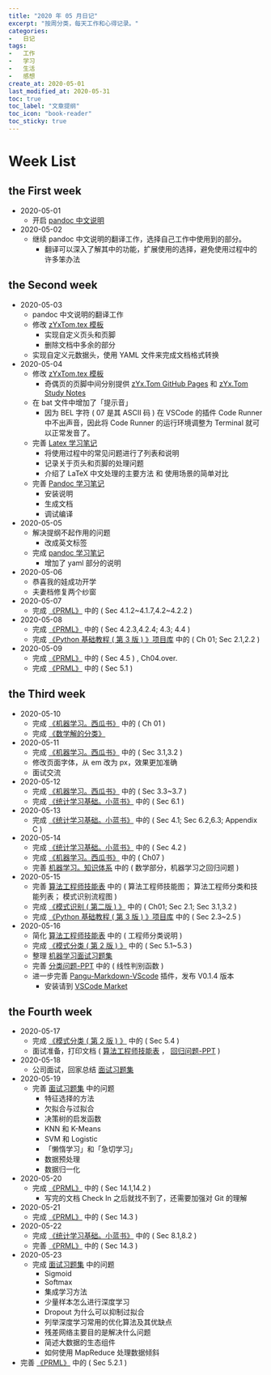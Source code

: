 ```yaml
---
title: "2020 年 05 月日记"
excerpt: "按周分类，每天工作和心得记录。"
categories:
-   日记
tags:
-   工作
-   学习
-   生活
-   感想
create_at: 2020-05-01
last_modified_at: 2020-05-31
toc: true
toc_label: "文章提纲"
toc_icon: "book-reader"
toc_sticky: true
---
```


# Week List

## the First week

-   2020-05-01
    -   开启 [pandoc 中文说明](https://github.com/zhuyuanxiang/StudyNotes-CN/blob/master/FY/Pandoc-User-Guide-中文版。md)
-   2020-05-02
    -   继续 pandoc 中文说明的翻译工作，选择自己工作中使用到的部分。
        -   翻译可以深入了解其中的功能，扩展使用的选择，避免使用过程中的许多笨办法

## the Second week

-   2020-05-03
    -   pandoc 中文说明的翻译工作
    -   修改 [zYxTom.tex 模板](https://github.com/zhuyuanxiang/StudyNotes-CN/blob/master/template/zYxTom.tex)
        -   实现自定义页头和页脚
        -   删除文档中多余的部分
    -   实现自定义元数据头，使用 YAML 文件来完成文档格式转换
-   2020-05-04
    -   修改 [zYxTom.tex 模板](https://github.com/zhuyuanxiang/StudyNotes-CN/blob/master/template/zYxTom.tex)
        -   奇偶页的页脚中间分别提供 [zYx.Tom GitHub Pages](https://zhuyuanxiang.github.io/) 和 [zYx.Tom Study Notes](https://github.com/zhuyuanxiang/StudyNotes-CN)
    -   在 bat 文件中增加了「提示音」
        -   因为 BEL 字符 ( 07 是其 ASCII 码 ) 在 VSCode 的插件 Code Runner 中不出声音，因此将 Code Runner 的运行环境调整为 Terminal 就可以正常发音了。
    -   完善 [Latex 学习笔记](https://zhuyuanxiang.github.io/algorithm/Latex/)
        -   将使用过程中的常见问题进行了列表和说明
        -   记录关于页头和页脚的处理问题
        -   介绍了 LaTeX 中文处理的主要方法 和 使用场景的简单对比
    -   完善 [Pandoc 学习笔记](https://zhuyuanxiang.github.io/coding/Pandoc/)
        -   安装说明
        -   生成文档
        -   调试编译
-   2020-05-05
    -   解决提纲不起作用的问题
        -   改成英文标签
    -   完成 [pandoc 学习笔记](https://zhuyuanxiang.github.io/coding/Pandoc/)
        -   增加了 yaml 部分的说明
-   2020-05-06
    -   恭喜我的娃成功开学
    -   夫妻档修复两个纱窗
-   2020-05-07
    -   完成 [《PRML》](https://github.com/zhuyuanxiang/StudyNotes-CN/tree/master/PRML) 中的 ( Sec 4.1.2~4.1.7,4.2~4.2.2 )
-   2020-05-08
    -   完成 [《PRML》](https://github.com/zhuyuanxiang/StudyNotes-CN/tree/master/PRML) 中的 ( Sec 4.2.3,4.2.4; 4.3; 4.4 )
    -   完成 [《Python 基础教程 ( 第 3 版 ) 》项目库](https://github.com/zhuyuanxiang/BeginningPython-3rd) 中的 ( Ch 01; Sec 2.1,2.2 )
-   2020-05-09
    -   完成 [《PRML》](https://github.com/zhuyuanxiang/StudyNotes-CN/tree/master/PRML) 中的 ( Sec 4.5 ) , Ch04.over.
    -   完成 [《PRML》](https://github.com/zhuyuanxiang/StudyNotes-CN/tree/master/PRML) 中的 ( Sec 5.1 )

## the Third week

-   2020-05-10
    -   完成 [《机器学习。西瓜书》](https://github.com/zhuyuanxiang/StudyNotes-CN/tree/master/MLW) 中的 ( Ch 01 )
    -   完成 [《数学解的分类》](https://zhuyuanxiang.github.io/mathematics/Solutuions-Classification/)
-   2020-05-11
    -   完成 [《机器学习。西瓜书》](https://github.com/zhuyuanxiang/StudyNotes-CN/tree/master/MLW) 中的 ( Sec 3.1,3.2 )
    -   修改页面字体，从 em 改为 px，效果更加准确
    -   面试交流
-   2020-05-12
    -   完成 [《机器学习。西瓜书》](https://github.com/zhuyuanxiang/StudyNotes-CN/tree/master/MLW) 中的 ( Sec 3.3~3.7 )
    -   完成 [《统计学习基础。小蓝书》](https://github.com/zhuyuanxiang/StudyNotes-CN/tree/master/SLM) 中的 ( Sec 6.1 )
-   2020-05-13
    -   完成 [《统计学习基础。小蓝书》](https://github.com/zhuyuanxiang/StudyNotes-CN/tree/master/SLM) 中的 ( Sec 4.1; Sec 6.2,6.3; Appendix C )
-   2020-05-14
    -   完成 [《统计学习基础。小蓝书》](https://github.com/zhuyuanxiang/StudyNotes-CN/tree/master/SLM) 中的 ( Sec 4.2 )
    -   完成 [《机器学习。西瓜书》](https://github.com/zhuyuanxiang/StudyNotes-CN/tree/master/MLW) 中的 ( Ch07 )
    -   完善 [机器学习。知识体系](https://github.com/zhuyuanxiang/StudyNotes-CN/blob/master/ML/ML-Architecture.md) 中的 ( 数学部分，机器学习之回归问题 )
-   2020-05-15
    -   完善 [算法工程师技能表](https://github.com/zhuyuanxiang/StudyNotes-CN/blob/master/ML/Skills.md) 中的 ( 算法工程师技能图； 算法工程师分类和技能列表； 模式识别流程图 )
    -   完成 [《模式识别 ( 第二版 ) 》](https://github.com/zhuyuanxiang/StudyNotes-CN/tree/master/Sergios-PR) 中的 ( Ch01; Sec 2.1; Sec 3.1,3.2 )
    -   完成 [《Python 基础教程 ( 第 3 版 ) 》项目库](https://github.com/zhuyuanxiang/BeginningPython-3rd) 中的 ( Sec 2.3~2.5 )
-   2020-05-16
    -   简化 [算法工程师技能表](https://github.com/zhuyuanxiang/StudyNotes-CN/blob/master/ML/Skills.md) 中的 ( 工程师分类说明 )
    -   完成 [《模式分类 ( 第 2 版 ) 》](https://github.com/zhuyuanxiang/StudyNotes-CN/tree/master/Duda-PC) 中的 ( Sec 5.1~5.3 )
    -   整理 [机器学习面试习题集](https://github.com/zhuyuanxiang/StudyNotes-CN/blob/master/ML/InterviewQuestions.md)
    -   完善 [分类问题-PPT](https://github.com/zhuyuanxiang/StudyNotes-CN/blob/master/ML/Classification-PPT.md) 中的 ( 线性判别函数 )
    -   进一步完善 [Pangu-Markdown-VScode](https://github.com/zhuyuanxiang/pangu-markdown-vscode) 插件，发布 V0.1.4 版本
        -   安装请到 [VSCode Market](https://marketplace.visualstudio.com/items?itemName=zhuyuanxiang.pangu-markdown-vscode)

## the Fourth week

-   2020-05-17
    -   完成 [《模式分类 ( 第 2 版 ) 》](https://github.com/zhuyuanxiang/StudyNotes-CN/tree/master/Duda-PC) 中的 ( Sec 5.4 )
    -   面试准备，打印文档 ( [算法工程师技能表](https://github.com/zhuyuanxiang/StudyNotes-CN/blob/master/ML/Skills.md) ， [回归问题-PPT](https://github.com/zhuyuanxiang/StudyNotes-CN/blob/master/ML/Regression-PPT.md) )
-   2020-05-18
    -   公司面试，回家总结 [面试习题集](https://github.com/zhuyuanxiang/StudyNotes-CN/blob/master/ML/InterviewQuestions.md)
-   2020-05-19
    -   完善 [面试习题集](https://github.com/zhuyuanxiang/StudyNotes-CN/blob/master/ML/InterviewQuestions.md) 中的问题
        -   特征选择的方法
        -   欠拟合与过拟合
        -   决策树的启发函数
        -   KNN 和 K-Means
        -   SVM 和 Logistic
        -   「懒惰学习」和「急切学习」
        -   数据预处理
        -   数据归一化
-   2020-05-20
    -   完成 [《PRML》](https://github.com/zhuyuanxiang/StudyNotes-CN/tree/master/PRML) 中的 ( Sec 14.1,14.2 )
        -   写完的文档 Check In 之后就找不到了，还需要加强对 Git 的理解
-   2020-05-21
    -   完成 [《PRML》](https://github.com/zhuyuanxiang/StudyNotes-CN/tree/master/PRML) 中的 ( Sec 14.3 )
-   2020-05-22
    -   完成 [《统计学习基础。小蓝书》](https://github.com/zhuyuanxiang/StudyNotes-CN/tree/master/SLM) 中的 ( Sec 8.1,8.2 )
    -   完善 [《PRML》](https://github.com/zhuyuanxiang/StudyNotes-CN/tree/master/PRML) 中的 ( Sec 14.3 )
-   2020-05-23
    -   完成 [面试习题集](https://github.com/zhuyuanxiang/StudyNotes-CN/blob/master/ML/InterviewQuestions.md) 中的问题
        -   Sigmoid
        -   Softmax
        -   集成学习方法
        -   少量样本怎么进行深度学习
        -   Dropout 为什么可以抑制过拟合
        -   列举深度学习常用的优化算法及其优缺点
        -   残差网络主要目的是解决什么问题
        -   简述大数据的生态组件
        -   如何使用 MapReduce 处理数据倾斜
-   完善 [《PRML》](https://github.com/zhuyuanxiang/StudyNotes-CN/tree/master/PRML) 中的 ( Sec 5.2.1 )